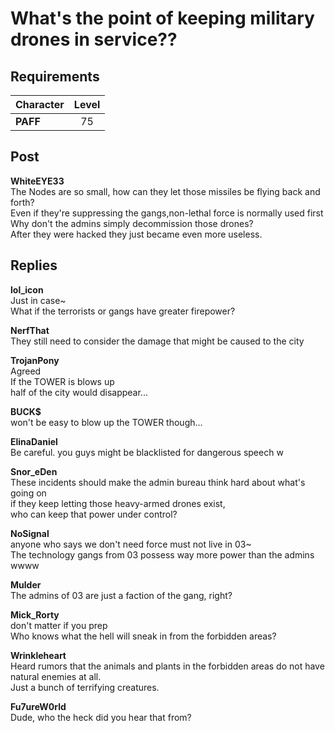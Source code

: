 # What's the point of keeping military drones in service??
## Requirements
|Character|Level|
|---------|:---:|
|**PAFF** | 75  |

## Post
**WhiteEYE33**<br>
The Nodes are so small, how can they let those missiles be flying back and forth?<br>
Even if they're suppressing the gangs,non\-lethal force is normally used first<br>
Why don't the admins simply decommission those drones?<br>
After they were hacked they just became even more useless.
## Replies
**lol_icon**<br>
Just in case\~<br>
What if the terrorists or gangs have greater firepower?

**NerfThat**<br>
They still need to consider the damage that might be caused to the city

**TrojanPony**<br>
Agreed<br>
If the TOWER is blows up<br>
half of the city would disappear...

**BUCK$**<br>
won't be easy to blow up the TOWER though...

**ElinaDaniel**<br>
Be careful. you guys might be blacklisted for dangerous speech w

**Snor_eDen**<br>
These incidents should make the admin bureau think hard about what's going on<br>
if they keep letting those heavy\-armed drones exist, <br>
who can keep that power under control?

**NoSignal**<br>
anyone who says we don't need force must not live in 03\~<br>
The technology gangs from 03 possess way more power than the admins wwww

**Mulder**<br>
The admins of 03 are just a faction of the gang, right?

**Mick_Rorty**<br>
don't matter if you prep<br>
Who knows what the hell will sneak in from the forbidden areas?

**Wrinkleheart**<br>
Heard rumors that the animals and plants in the forbidden areas do not have natural enemies at all.<br>
Just a bunch of terrifying creatures.

**Fu7ureW0rld**<br>
Dude, who the heck did you hear that from?

